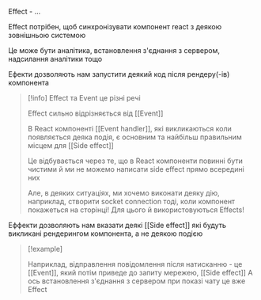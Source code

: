
Effect - ...

Effect потрібен, щоб синхронізувати компонент react з деякою зовнішньою системою

Це може бути аналітика, встановлення з'єднання з сервером, надсилання аналітики тощо

Ефекти дозволяють нам запустити деякий код після рендеру(-ів) компонента

> [!info] Effect та Event це різні речі
> 
> Effect сильно відрізняється від [[Event]]
> 
> В React компоненті [[Event handler]], які викликаються коли появляється деяка подія, є основним та найбільш правильним місцем для [[Side effect]]
> 
> Це відбувається через те, що в React компоненти повинні бути чистими й ми не можемо написати side effect прямо всередині них
> 
> Але, в деяких ситуаціях, ми хочемо виконати деяку дію, наприклад, створити socket connection тоді, коли компонент покажеться на сторінці!
> Для цього й використовуються Effects!

Еффекти дозволяють нам вказати деякі [[Side effect]] які будуть викликані рендерингом компонента, а не деякою подією

> [!example]
> 
> Наприклад, відправлення повідомлення після натисканню - це [[Event]], який потім приведе до запиту мережею, [[Side effect]]
> А ось встановлення з'єднання з сервером при показі чату це вже Effect  
